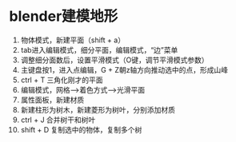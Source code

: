 # blender建模地形


1. 物体模式，新建平面（shift + a）
2. tab进入编辑模式，细分平面，编辑模式，“边”菜单
3. 调整细分面数后，设置平滑模式（O键，调节平滑模式参数）
4. 主键盘按1，进入点编辑，G + Z朝z轴方向推动选中的点，形成山峰
5. ctrl + T 三角化刚才的平面
6. 编辑模式，网格——>着色方式——>光滑平面
7. 属性面板，新建材质
8. 新建柱形为树木，新建菱形为树叶，分别添加材质
9. ctrl + J 合并树干和树叶
10. shift + D 复制选中的物体，复制多个树